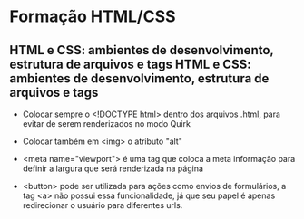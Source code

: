 <h1>Formação HTML/CSS</h1>

<h2>HTML e CSS: ambientes de desenvolvimento, estrutura de arquivos e tags HTML e CSS: ambientes de desenvolvimento, estrutura de arquivos e tags</h2>

* Colocar sempre o \<!DOCTYPE html> dentro dos arquivos .html, para evitar de serem renderizados no modo Quirk

* Colocar também em \<img> o atributo "alt"

* \<meta name="viewport"> é uma tag que coloca a meta informação  para definir a largura que será renderizada na página

* \<button> pode ser utilizada para ações como envios de formulários, a tag \<a> não possui essa funcionalidade, já que seu papel é apenas redirecionar o usuário para diferentes urls.